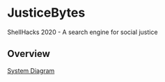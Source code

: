 # JusticeBytes
ShellHacks 2020 - A search engine for social justice


## Overview
[System Diagram](./justiceBytes.png)
